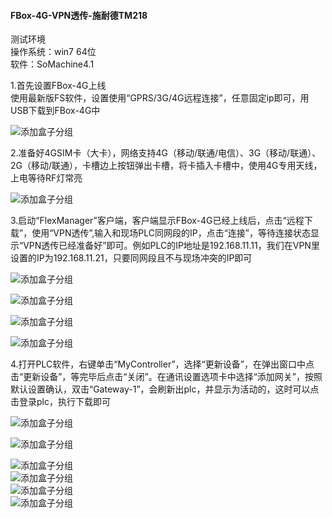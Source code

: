 #### **FBox-4G-VPN透传-施耐德TM218**  

测试环境  
操作系统：win7 64位  
软件：SoMachine4.1  

1.首先设置FBox-4G上线  
使用最新版FS软件，设置使用“GPRS/3G/4G远程连接”，任意固定ip即可，用USB下载到FBox-4G中  

![添加盒子分组](../Images/Trans/TranExplain/CXProgrammer/SoMachine1.png)  

2.准备好4GSIM卡（大卡），网络支持4G（移动/联通/电信）、3G（移动/联通）、2G（移动/联通），卡槽边上按钮弹出卡槽，将卡插入卡槽中，使用4G专用天线，上电等待RF灯常亮  

![添加盒子分组](../Images/Trans/TranExplain/AB1769L36ERM/ABERM2.png)  

3.启动“FlexManager”客户端，客户端显示FBox-4G已经上线后，点击“远程下载”，使用“VPN透传”,输入和现场PLC同网段的IP，点击“连接”，等待连接状态显示“VPN透传已经准备好”即可。例如PLC的IP地址是192.168.11.11，我们在VPN里设置的IP为192.168.11.21，只要同网段且不与现场冲突的IP即可  

![添加盒子分组](../Images/Trans/TranExplain/AB1769L36ERM/MP1.png)  

![添加盒子分组](../Images/Trans/TranExplain/AB1769L36ERM/MP2.png)  

![添加盒子分组](../Images/Trans/TranExplain/AB1769L36ERM/MP3.png)  

![添加盒子分组](../Images/Trans/TranExplain/AB1769L36ERM/MP4.png)  

4.打开PLC软件，右键单击“MyController”，选择“更新设备”，在弹出窗口中点击“更新设备”，等完毕后点击“关闭”。在通讯设置选项卡中选择“添加网关”，按照默认设置确认，双击“Gateway-1”，会刷新出plc，并显示为活动的，这时可以点击登录plc，执行下载即可  

![添加盒子分组](../Images/Trans/TranExplain/CXProgrammer/SoMachine2.png)  

![添加盒子分组](../Images/Trans/TranExplain/CXProgrammer/SoMachine3.png)  

![添加盒子分组](../Images/Trans/TranExplain/CXProgrammer/SoMachine4.png)  
![添加盒子分组](../Images/Trans/TranExplain/CXProgrammer/SoMachine5.png)  
![添加盒子分组](../Images/Trans/TranExplain/CXProgrammer/SoMachine6.png)  
![添加盒子分组](../Images/Trans/TranExplain/CXProgrammer/SoMachine7.png)  
